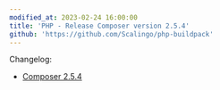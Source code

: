 ```yaml
---
modified_at: 2023-02-24 16:00:00
title: 'PHP - Release Composer version 2.5.4'
github: 'https://github.com/Scalingo/php-buildpack'
---
```


Changelog:

* [Composer 2.5.4](https://github.com/composer/composer/releases/tag/2.5.4)
